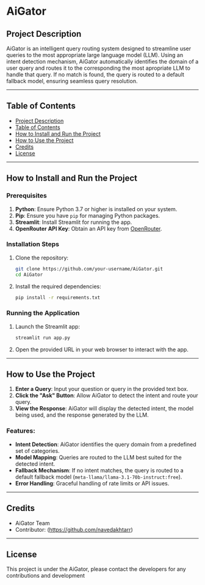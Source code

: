 # AiGator

## Project Description
AiGator is an intelligent query routing system designed to streamline user queries to the most appropriate large language model (LLM). Using an intent detection mechanism, AiGator automatically identifies the domain of a user query and routes it to the corresponding the most apropriate LLM to handle that query. If no match is found, the query is routed to a default fallback model, ensuring seamless query resolution.

---

## Table of Contents
- [Project Description](#project-description)
- [Table of Contents](#table-of-contents)
- [How to Install and Run the Project](#how-to-install-and-run-the-project)
- [How to Use the Project](#how-to-use-the-project)
- [Credits](#credits)
- [License](#license)

---

## How to Install and Run the Project

### Prerequisites
1. **Python**: Ensure Python 3.7 or higher is installed on your system.
2. **Pip**: Ensure you have `pip` for managing Python packages.
3. **Streamlit**: Install Streamlit for running the app.
4. **OpenRouter API Key**: Obtain an API key from [OpenRouter](https://openrouter.ai/).

### Installation Steps
1. Clone the repository:
    ```bash
    git clone https://github.com/your-username/AiGator.git
    cd AiGator
    ```
2. Install the required dependencies:
    ```bash
    pip install -r requirements.txt
    ```

### Running the Application
1. Launch the Streamlit app:
    ```bash
    streamlit run app.py
    ```
2. Open the provided URL in your web browser to interact with the app.

---

## How to Use the Project
1. **Enter a Query**: Input your question or query in the provided text box.
2. **Click the "Ask" Button**: Allow AiGator to detect the intent and route your query.
3. **View the Response**: AiGator will display the detected intent, the model being used, and the response generated by the LLM.

### Features:
- **Intent Detection**: AiGator identifies the query domain from a predefined set of categories.
- **Model Mapping**: Queries are routed to the LLM best suited for the detected intent.
- **Fallback Mechanism**: If no intent matches, the query is routed to a default fallback model (`meta-llama/llama-3.1-70b-instruct:free`).
- **Error Handling**: Graceful handling of rate limits or API issues.

---

## Credits
- AiGator Team
- Contributor: (https://github.com/navedakhtarr)

---

## License
This project is under the AiGator, please contact the developers for any contributions and development


